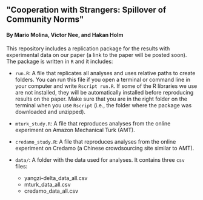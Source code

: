 ## "Cooperation with Strangers: Spillover of Community Norms"
#### By Mario Molina, Victor Nee, and Hakan Holm

This repository includes a replication package for the results with experimental data on our paper (a link to the paper will be posted soon). The package is written in `R` and it includes:

- `run.R`: A file that replicates all analyses and uses relative paths to create folders. You can run this file if you open a terminal or command line in your computer and write `Rscript run.R`. If some of the R libraries we use are not installed, they will be automatically installed before reproducing results on the paper. Make sure that you are in the right folder on the terminal when you use `Rscript` (i.e., the folder where the package was downloaded and unzipped).

- `mturk_study.R`: A file that reproduces analyses from the online experiment on Amazon Mechanical Turk (AMT).

- `credamo_study.R`: A file that reproduces analyses from the online experiment on Credamo (a Chinese crowdsourcing site similar to AMT).

- `data/`: A folder with the data used for analyses. It contains three `csv` files:
   * yangzi-delta_data_all.csv
   * mturk_data_all.csv
   * credamo_data_all.csv
